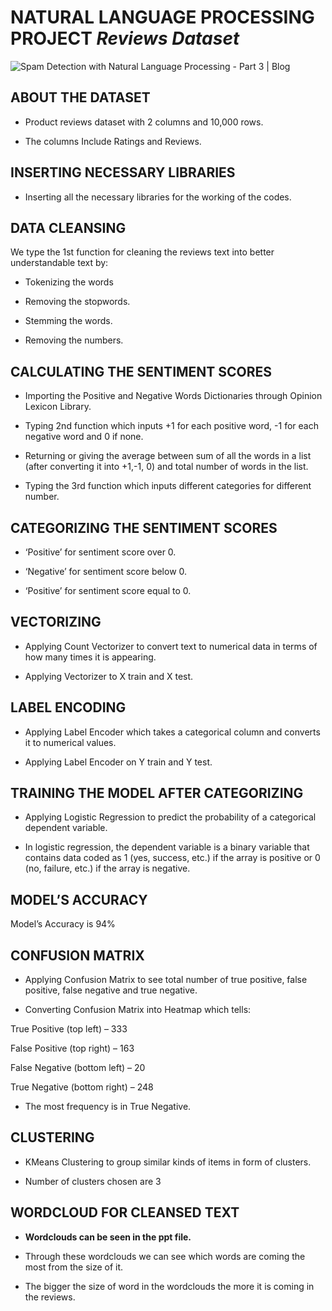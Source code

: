 ﻿
# NATURAL  LANGUAGE PROCESSING PROJECT  *Reviews Dataset*

![Spam Detection with Natural Language Processing - Part 3 | Blog](https://dimensionless.in/wp-content/uploads/2018/10/OyGx.gif)

## ABOUT THE DATASET

-   Product reviews dataset with 2 columns and 10,000 rows.
    
-   The columns Include Ratings and Reviews.


## INSERTING NECESSARY LIBRARIES

 - Inserting all the necessary libraries for the working of the codes.

## DATA CLEANSING

 We type the 1st function for cleaning the reviews text into better understandable text by:

- Tokenizing the words

- Removing the stopwords.

- Stemming the words.

- Removing the numbers.

## CALCULATING THE SENTIMENT SCORES
- Importing the Positive and Negative Words Dictionaries through Opinion Lexicon Library.  

- Typing 2nd function which inputs +1 for each positive word, -1 for each negative word and 0 if none.

- Returning or giving the average between sum of all the words in a list (after converting it into +1,-1, 0) and total number of words in the list.

- Typing the 3rd function which inputs different categories for different number.

## CATEGORIZING THE SENTIMENT SCORES

- ‘Positive’ for sentiment score over 0.

- ‘Negative’ for sentiment score below 0.

- ‘Positive’ for sentiment score equal to 0.

## VECTORIZING

- Applying Count Vectorizer to convert text to numerical data in terms of how many times it is appearing.

 - Applying Vectorizer to X train and X test.

## LABEL ENCODING

- Applying Label Encoder which takes a categorical column and converts it to numerical values.

- Applying Label Encoder on Y train and Y test.

## TRAINING THE MODEL AFTER CATEGORIZING

- Applying Logistic Regression to predict the probability of a categorical dependent variable.

- In logistic regression, the dependent variable is a binary variable that contains data coded as 1 (yes, success, etc.) if the array is positive or 0 (no, failure, etc.) if the array is negative.

## MODEL’S ACCURACY

Model’s Accuracy is 94%

## CONFUSION MATRIX

- Applying Confusion Matrix to see total number of true positive, false positive, false negative and true negative.

- Converting Confusion Matrix into Heatmap which tells:

True Positive (top left) – 333

False Positive (top right) – 163

False Negative (bottom left) – 20

True Negative (bottom right) – 248

- The most frequency is in True Negative.

## CLUSTERING

- KMeans Clustering to group similar kinds of items in form of clusters.

- Number of clusters chosen are 3

## WORDCLOUD FOR CLEANSED TEXT
 - **Wordclouds can be seen in the ppt file.** 
 - Through these wordclouds we can see which words are coming the most from the size of it.
 
- The bigger the size of word in the wordclouds the more it is coming in the reviews.







